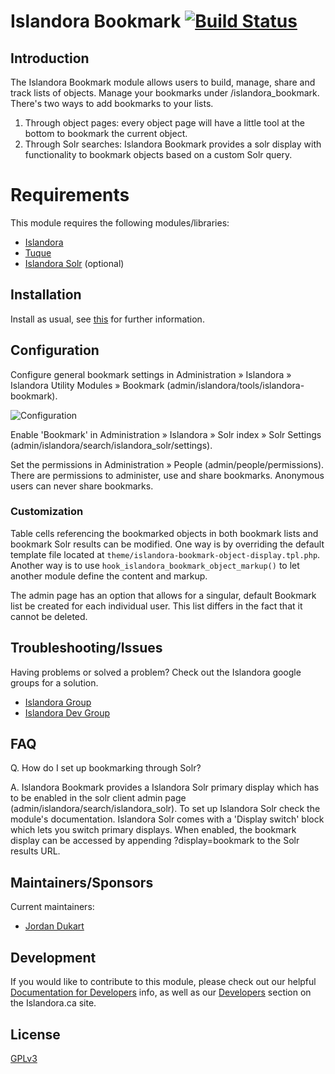 # Islandora Bookmark [![Build Status](https://travis-ci.org/Islandora/islandora_bookmark.png?branch=7.x)](https://travis-ci.org/Islandora/islandora_bookmark)

## Introduction

The Islandora Bookmark module allows users to build, manage, share and track lists of objects. Manage your bookmarks under /islandora_bookmark. There's two ways to add bookmarks to your lists.

1. Through object pages: every object page will have a little tool at the bottom to bookmark the
current object.
2. Through Solr searches: Islandora Bookmark provides a solr display with functionality to
bookmark objects based on a custom Solr query.

# Requirements

This module requires the following modules/libraries:

* [Islandora](https://github.com/islandora/islandora)
* [Tuque](https://github.com/islandora/tuque)
* [Islandora Solr](https://github.com/islandora/islandora_solr_search) (optional)


## Installation

Install as usual, see [this](https://drupal.org/documentation/install/modules-themes/modules-7) for further information.

## Configuration

Configure general bookmark settings in Administration » Islandora » Islandora Utility Modules » Bookmark (admin/islandora/tools/islandora-bookmark).

![Configuration](https://camo.githubusercontent.com/e851eaa47d5ba712ff7e8579a91dd6da2b38ae64/687474703a2f2f692e696d6775722e636f6d2f7664747444534d2e706e67)

Enable 'Bookmark' in Administration » Islandora » Solr index » Solr Settings (admin/islandora/search/islandora_solr/settings).

Set the permissions in Administration » People (admin/people/permissions). There are permissions to administer, use and share bookmarks. Anonymous users can never share bookmarks.

### Customization

Table cells referencing the bookmarked objects in both bookmark lists and bookmark Solr results can be modified. One way is by overriding the default template file located at `theme/islandora-bookmark-object-display.tpl.php`. Another way is to use `hook_islandora_bookmark_object_markup()` to let another module define the content and markup.

The admin page has an option that allows for a singular, default Bookmark list be created for each individual user. This list differs in the fact that it cannot be deleted.

## Troubleshooting/Issues

Having problems or solved a problem? Check out the Islandora google groups for a solution.

* [Islandora Group](https://groups.google.com/forum/?hl=en&fromgroups#!forum/islandora)
* [Islandora Dev Group](https://groups.google.com/forum/?hl=en&fromgroups#!forum/islandora-dev)

## FAQ

Q. How do I set up bookmarking through Solr?

A. Islandora Bookmark provides a Islandora Solr primary display which has to be enabled in the solr client admin page (admin/islandora/search/islandora_solr). To set up Islandora Solr check the module's documentation. Islandora Solr comes with a 'Display switch' block which lets you switch primary displays. When enabled, the bookmark display can be accessed by appending ?display=bookmark to the Solr results URL.

## Maintainers/Sponsors
Current maintainers:

* [Jordan Dukart](https://github.com/jordandukart)

## Development

If you would like to contribute to this module, please check out our helpful [Documentation for Developers](https://github.com/Islandora/islandora/wiki#wiki-documentation-for-developers) info, as well as our [Developers](http://islandora.ca/developers) section on the Islandora.ca site.

## License

[GPLv3](http://www.gnu.org/licenses/gpl-3.0.txt)

